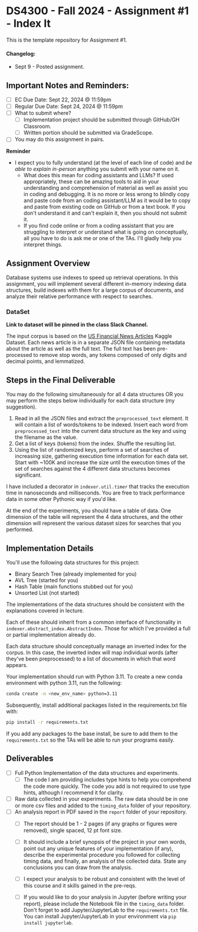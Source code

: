 # DS4300 - Fall 2024 - Assignment #1 - Index It 

This is the template repository for Assignment #1. 

#### Changelog:

- Sept 9 - Posted assignment. 

## Important Notes and Reminders:

- [ ] EC Due Date: Sept 22, 2024 @ 11:59pm
- [ ] Regular Due Date: Sept 24, 2024 @ 11:59pm
- [ ] What to submit where?
  - [ ] Implementation project should be submitted through GitHub/GH Classroom.
  - [ ] Written portion should be submitted via GradeScope.
- [ ] You may do this assignment in pairs. 

**Reminder**

- I expect you to fully understand (at the level of each line of code) and *be able to explain in-person* anything you submit with your name on it. 
  - What does this mean for coding assistants and LLMs? If used appropriately, these can be amazing tools to aid in your understanding and comprehension of material as well as assist you in coding and debugging. It is no more or less wrong to blindly copy and paste code from an coding assistant/LLM as it would be to copy and paste from existing code on GitHub or from a text book. If you don't understand it and can't explain it, then you should not submit it. 
  - If you find code online or from a coding assistant that you are struggling to interpret or understand what is going on conceptually, all you have to do is ask me or one of the TAs.  I'll gladly help you interpret things. 

## Assignment Overview

Database systems use indexes to speed up retrieval operations.  In this assignment, you will implement several different in-memory indexing data structures, build indexes with them for a large corpus of documents, and analyze their relative performance with respect to searches. 

### DataSet

**Link to dataset will be pinned in the class Slack Channel.**

The input corpus is based on the [US Financial News Articles](https://www.kaggle.com/datasets/jeet2016/us-financial-news-articles) Kaggle Dataset. Each news article is in a separate JSON file containing metadata about the article as well as the full text.  The full text has been pre-processed to remove stop words, any tokens composed of only digits and decimal points, and lemmatized. 

## Steps in the Final Deliverable

You may do the following simultaneously for all 4 data structures OR you may perform the steps below individually for each data structure (my suggestion).

1. Read in all the JSON files and extract the `preprocessed_text` element. It will contain a list of words/tokens to be indexed.  Insert each word from `preprocessed_text` into the current data structure as the key and using the filename as the value. 
1. Get a list of keys (tokens) from the index. Shuffle the resulting list. 
1. Using the list of randomized keys, perform a set of searches of increasing size, gathering execution time information for each data set. Start with ~100K and increase the size until the execution times of the set of searches against the 4 different data structures becomes significant.  

I have included a decorator in `indexer.util.timer` that tracks the execution time in nanoseconds and milliseconds.  You are free to track performance data in some other Pythonic way if you'd like.  

At the end of the experiments, you should have a table of data.  One dimension of the table will represent the 4 data structures, and the other dimension will represent the various dataset sizes for searches that you performed. 


## Implementation Details

You'll use the following data structures for this project:
- Binary Search Tree (already implemented for you)
- AVL Tree (started for you)
- Hash Table (main functions stubbed out for you)
- Unsorted List (not started)

The implementations of the data structures should be consistent with the explanations covered in lecture. 

Each of these should inherit from a common interface of functionality in `indexer.abstract_index.AbstractIndex`. Those for which I've provided a full or partial implementation already do. 

Each data structure should conceptually manage an inverted index for the corpus. In this case, the inverted index will map individual words (after they've been preprocessed) to a list of documents in which that word appears.

Your implementation should run with Python 3.11.  To create a new conda environment with python 3.11, run the following: 

```bash
conda create -n <new_env_name> python=3.11
```

Subsequently, install additional packages listed in the requirements.txt file with:
```bash
pip install -r requirements.txt
```

If you add any packages to the base install, be sure to add them to the `requirements.txt` so the TAs will be able to run your programs easily. 


## Deliverables 

- [ ] Full Python Implementation of the data structures and experiments. 
  - [ ] The code I am providing includes type hints to help you comprehend the code more quickly.  The code you add is not required to use type hints, although I recommend it for clarity. 
- [ ] Raw data collected in your experiments.  The raw data should be in one or more csv files and added to the `timing_data` folder of your repository.
- [ ] An analysis report in PDF saved in the `report` folder of your repository.
  - [ ] The report should be 1 - 2 pages (if any graphs or figures were removed), single spaced, 12 pt font size. 
  - [ ] It should include a brief synopsis of the project in your own words, point out any unique features of your implementation (if any), describe the experimental procedure you followed for collecting timing data, and finally, an analysis of the collected data. State any conclusions you can draw from the analysis. 
  - [ ] I expect your analysis to be robust and consistent with the level of this course and it skills gained in the pre-reqs. 
  - [ ] If you would like to do your analysis in Jupyter (before writing your report), please include the Notebook file in the `timing_data` folder. Don't forget to add Jupyter/JupyterLab to the `requirements.txt` file. You can install Jupyter/JupyterLab in your environment via `pip install jupyterlab`. 

